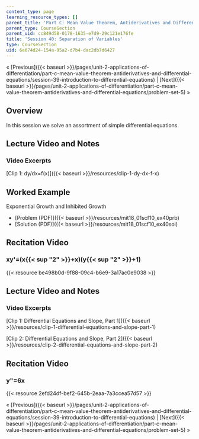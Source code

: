 ```yaml
---
content_type: page
learning_resource_types: []
parent_title: 'Part C: Mean Value Theorem, Antiderivatives and Differential Equations'
parent_type: CourseSection
parent_uid: cc849d58-0178-1635-e7d9-29c121e176fe
title: 'Session 40: Separation of Variables'
type: CourseSection
uid: 6e674d24-154a-95a2-d7b4-dac2db7d6427
---
```


« [Previous]({{< baseurl >}}/pages/unit-2-applications-of-differentiation/part-c-mean-value-theorem-antiderivatives-and-differential-equations/session-39-introduction-to-differential-equations) | [Next]({{< baseurl >}}/pages/unit-2-applications-of-differentiation/part-c-mean-value-theorem-antiderivatives-and-differential-equations/problem-set-5) »

Overview
--------

In this session we solve an assortment of simple differential equations.

Lecture Video and Notes
-----------------------

### Video Excerpts

[Clip 1: dy/dx=f(x)]({{< baseurl >}}/resources/clip-1-dy-dx-f-x)

Worked Example
--------------

Exponential Growth and Inhibited Growth

*   [Problem (PDF)]({{< baseurl >}}/resources/mit18_01scf10_ex40prb)
*   [Solution (PDF)]({{< baseurl >}}/resources/mit18_01scf10_ex40sol)

Recitation Video
----------------

### xy'=(x{{< sup "2" >}}+x)(y{{< sup "2" >}}+1)

{{< resource be498b0d-9f88-09c4-b6e9-3a17ac0e9038 >}}

Lecture Video and Notes
-----------------------

### Video Excerpts

[Clip 1: Differential Equations and Slope, Part 1]({{< baseurl >}}/resources/clip-1-differential-equations-and-slope-part-1)

[Clip 2: Differential Equations and Slope, Part 2]({{< baseurl >}}/resources/clip-2-differential-equations-and-slope-part-2)

Recitation Video
----------------

### y"=6x

{{< resource 2efd24df-bef2-645b-2eaa-7a3ccea57d57 >}}

« [Previous]({{< baseurl >}}/pages/unit-2-applications-of-differentiation/part-c-mean-value-theorem-antiderivatives-and-differential-equations/session-39-introduction-to-differential-equations) | [Next]({{< baseurl >}}/pages/unit-2-applications-of-differentiation/part-c-mean-value-theorem-antiderivatives-and-differential-equations/problem-set-5) »